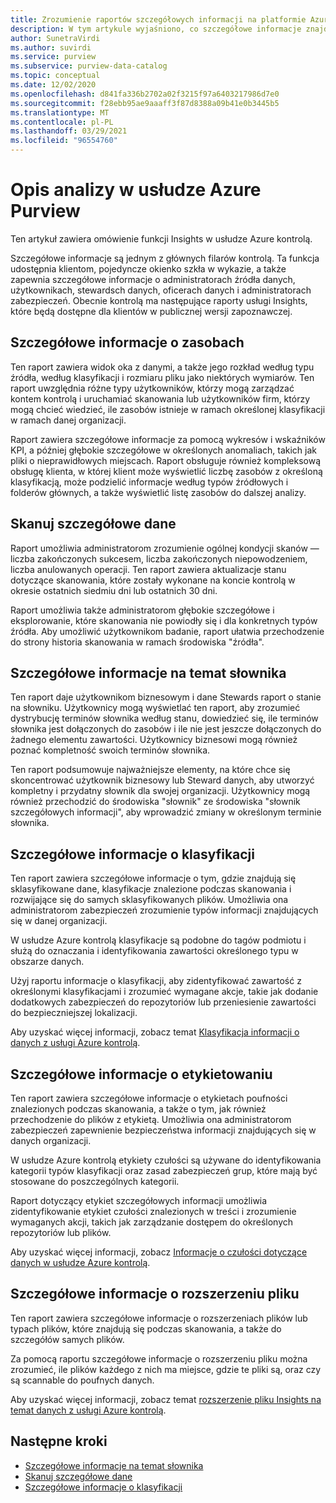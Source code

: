 ```yaml
---
title: Zrozumienie raportów szczegółowych informacji na platformie Azure kontrolą
description: W tym artykule wyjaśniono, co szczegółowe informacje znajdują się w usłudze Azure kontrolą.
author: SunetraVirdi
ms.author: suvirdi
ms.service: purview
ms.subservice: purview-data-catalog
ms.topic: conceptual
ms.date: 12/02/2020
ms.openlocfilehash: d841fa336b2702a02f3215f97a6403217986d7e0
ms.sourcegitcommit: f28ebb95ae9aaaff3f87d8388a09b41e0b3445b5
ms.translationtype: MT
ms.contentlocale: pl-PL
ms.lasthandoff: 03/29/2021
ms.locfileid: "96554760"
---
```

# <a name="understand-insights-in-azure-purview"></a>Opis analizy w usłudze Azure Purview

Ten artykuł zawiera omówienie funkcji Insights w usłudze Azure kontrolą.

Szczegółowe informacje są jednym z głównych filarów kontrolą. Ta funkcja udostępnia klientom, pojedyncze okienko szkła w wykazie, a także zapewnia szczegółowe informacje o administratorach źródła danych, użytkownikach, stewardsch danych, oficerach danych i administratorach zabezpieczeń. Obecnie kontrolą ma następujące raporty usługi Insights, które będą dostępne dla klientów w publicznej wersji zapoznawczej.

## <a name="asset-insights"></a>Szczegółowe informacje o zasobach

Ten raport zawiera widok oka z danymi, a także jego rozkład według typu źródła, według klasyfikacji i rozmiaru pliku jako niektórych wymiarów. Ten raport uwzględnia różne typy użytkowników, którzy mogą zarządzać kontem kontrolą i uruchamiać skanowania lub użytkowników firm, którzy mogą chcieć wiedzieć, ile zasobów istnieje w ramach określonej klasyfikacji w ramach danej organizacji. 

Raport zawiera szczegółowe informacje za pomocą wykresów i wskaźników KPI, a później głębokie szczegółowe w określonych anomaliach, takich jak pliki o nieprawidłowych miejscach. Raport obsługuje również kompleksową obsługę klienta, w której klient może wyświetlić liczbę zasobów z określoną klasyfikacją, może podzielić informacje według typów źródłowych i folderów głównych, a także wyświetlić listę zasobów do dalszej analizy.

## <a name="scan-insights"></a>Skanuj szczegółowe dane

Raport umożliwia administratorom zrozumienie ogólnej kondycji skanów — liczba zakończonych sukcesem, liczba zakończonych niepowodzeniem, liczba anulowanych operacji. Ten raport zawiera aktualizacje stanu dotyczące skanowania, które zostały wykonane na koncie kontrolą w okresie ostatnich siedmiu dni lub ostatnich 30 dni.

Raport umożliwia także administratorom głębokie szczegółowe i eksplorowanie, które skanowania nie powiodły się i dla konkretnych typów źródła. Aby umożliwić użytkownikom badanie, raport ułatwia przechodzenie do strony historia skanowania w ramach środowiska "źródła".

## <a name="glossary-insights"></a>Szczegółowe informacje na temat słownika

Ten raport daje użytkownikom biznesowym i dane Stewards raport o stanie na słowniku. Użytkownicy mogą wyświetlać ten raport, aby zrozumieć dystrybucję terminów słownika według stanu, dowiedzieć się, ile terminów słownika jest dołączonych do zasobów i ile nie jest jeszcze dołączonych do żadnego elementu zawartości. Użytkownicy biznesowi mogą również poznać kompletność swoich terminów słownika. 

Ten raport podsumowuje najważniejsze elementy, na które chce się skoncentrować użytkownik biznesowy lub Steward danych, aby utworzyć kompletny i przydatny słownik dla swojej organizacji. Użytkownicy mogą również przechodzić do środowiska "słownik" ze środowiska "słownik szczegółowych informacji", aby wprowadzić zmiany w określonym terminie słownika.

## <a name="classification-insights"></a>Szczegółowe informacje o klasyfikacji

Ten raport zawiera szczegółowe informacje o tym, gdzie znajdują się sklasyfikowane dane, klasyfikacje znalezione podczas skanowania i rozwijające się do samych sklasyfikowanych plików. Umożliwia ona administratorom zabezpieczeń zrozumienie typów informacji znajdujących się w danej organizacji. 

W usłudze Azure kontrolą klasyfikacje są podobne do tagów podmiotu i służą do oznaczania i identyfikowania zawartości określonego typu w obszarze danych.

Użyj raportu informacje o klasyfikacji, aby zidentyfikować zawartość z określonymi klasyfikacjami i zrozumieć wymagane akcje, takie jak dodanie dodatkowych zabezpieczeń do repozytoriów lub przeniesienie zawartości do bezpieczniejszej lokalizacji.

Aby uzyskać więcej informacji, zobacz temat [Klasyfikacja informacji o danych z usługi Azure kontrolą](classification-insights.md).

## <a name="sensitivity-labeling-insights"></a>Szczegółowe informacje o etykietowaniu

Ten raport zawiera szczegółowe informacje o etykietach poufności znalezionych podczas skanowania, a także o tym, jak również przechodzenie do plików z etykietą. Umożliwia ona administratorom zabezpieczeń zapewnienie bezpieczeństwa informacji znajdujących się w danych organizacji. 

W usłudze Azure kontrolą etykiety czułości są używane do identyfikowania kategorii typów klasyfikacji oraz zasad zabezpieczeń grup, które mają być stosowane do poszczególnych kategorii.

Raport dotyczący etykiet szczegółowych informacji umożliwia zidentyfikowanie etykiet czułości znalezionych w treści i zrozumienie wymaganych akcji, takich jak zarządzanie dostępem do określonych repozytoriów lub plików.

Aby uzyskać więcej informacji, zobacz [Informacje o czułości dotyczące danych w usłudze Azure kontrolą](sensitivity-insights.md).

## <a name="file-extension-insights"></a>Szczegółowe informacje o rozszerzeniu pliku

Ten raport zawiera szczegółowe informacje o rozszerzeniach plików lub typach plików, które znajdują się podczas skanowania, a także do szczegółów samych plików. 

Za pomocą raportu szczegółowe informacje o rozszerzeniu pliku można zrozumieć, ile plików każdego z nich ma miejsce, gdzie te pliki są, oraz czy są scannable do poufnych danych.

Aby uzyskać więcej informacji, zobacz temat [rozszerzenie pliku Insights na temat danych z usługi Azure kontrolą](file-extension-insights.md).

## <a name="next-steps"></a>Następne kroki

* [Szczegółowe informacje na temat słownika](glossary-insights.md)
* [Skanuj szczegółowe dane](scan-insights.md)
* [Szczegółowe informacje o klasyfikacji](./classification-insights.md)